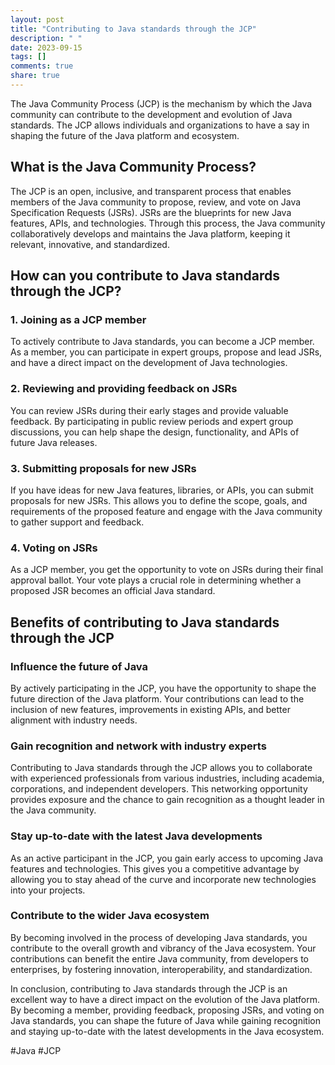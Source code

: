 ```yaml
---
layout: post
title: "Contributing to Java standards through the JCP"
description: " "
date: 2023-09-15
tags: []
comments: true
share: true
---
```


The Java Community Process (JCP) is the mechanism by which the Java community can contribute to the development and evolution of Java standards. The JCP allows individuals and organizations to have a say in shaping the future of the Java platform and ecosystem.

## What is the Java Community Process?

The JCP is an open, inclusive, and transparent process that enables members of the Java community to propose, review, and vote on Java Specification Requests (JSRs). JSRs are the blueprints for new Java features, APIs, and technologies. Through this process, the Java community collaboratively develops and maintains the Java platform, keeping it relevant, innovative, and standardized.

## How can you contribute to Java standards through the JCP?

### 1. Joining as a JCP member

To actively contribute to Java standards, you can become a JCP member. As a member, you can participate in expert groups, propose and lead JSRs, and have a direct impact on the development of Java technologies.

### 2. Reviewing and providing feedback on JSRs

You can review JSRs during their early stages and provide valuable feedback. By participating in public review periods and expert group discussions, you can help shape the design, functionality, and APIs of future Java releases.

### 3. Submitting proposals for new JSRs

If you have ideas for new Java features, libraries, or APIs, you can submit proposals for new JSRs. This allows you to define the scope, goals, and requirements of the proposed feature and engage with the Java community to gather support and feedback.

### 4. Voting on JSRs

As a JCP member, you get the opportunity to vote on JSRs during their final approval ballot. Your vote plays a crucial role in determining whether a proposed JSR becomes an official Java standard.

## Benefits of contributing to Java standards through the JCP

### Influence the future of Java

By actively participating in the JCP, you have the opportunity to shape the future direction of the Java platform. Your contributions can lead to the inclusion of new features, improvements in existing APIs, and better alignment with industry needs.

### Gain recognition and network with industry experts

Contributing to Java standards through the JCP allows you to collaborate with experienced professionals from various industries, including academia, corporations, and independent developers. This networking opportunity provides exposure and the chance to gain recognition as a thought leader in the Java community.

### Stay up-to-date with the latest Java developments

As an active participant in the JCP, you gain early access to upcoming Java features and technologies. This gives you a competitive advantage by allowing you to stay ahead of the curve and incorporate new technologies into your projects.

### Contribute to the wider Java ecosystem

By becoming involved in the process of developing Java standards, you contribute to the overall growth and vibrancy of the Java ecosystem. Your contributions can benefit the entire Java community, from developers to enterprises, by fostering innovation, interoperability, and standardization.

In conclusion, contributing to Java standards through the JCP is an excellent way to have a direct impact on the evolution of the Java platform. By becoming a member, providing feedback, proposing JSRs, and voting on Java standards, you can shape the future of Java while gaining recognition and staying up-to-date with the latest developments in the Java ecosystem.

#Java #JCP